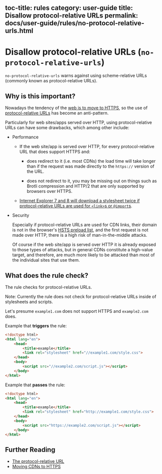 toc-title: rules
category: user-guide
title: Disallow protocol-relative URLs
permalink: docs/user-guide/rules/no-protocol-relative-urls.html
---
# Disallow protocol-relative URLs (`no-protocol-relative-urls`)

`no-protocol-relative-urls` warns against using scheme-relative URLs
(commonly known as protocol-relative URLs).

## Why is this important?

Nowadays the tendency of the [web is to move to
HTTPS](https://w3ctag.github.io/web-https/#h-motivating-a-secure-web),
so the use of [protocol-relative URLs](https://www.paulirish.com/2010/the-protocol-relative-url/)
has become an anti-pattern.

Particularly for web sites/apps served over HTTP, using protocol-relative
URLs can have some drawbacks, which among other include:

* Performance

  * If the web site/app is served over HTTP, for every
    protocol-relative URL that does support HTTPS and:

    * does redirect to it (i.e. most CDNs) the load time will take
      longer than if the request was made directly to the `https://`
      version of the URL.

    * does not redirect to it, you may be missing out on things
      such as Brotli compression and HTTP/2 that are only supported
      by browsers over HTTPS.

  * [Internet Explorer 7 and 8 will download a stylesheet twice if
    protocol-relative URLs are used for `<link>`s or
    `@import`s](https://www.stevesouders.com/blog/2010/02/10/5a-missing-schema-double-download/).

* Security

  Especially if protocol-relative URLs are used for CDN links, their
  domain is not in the browser's [HSTS preload list](https://hstspreload.org/),
  and the first request is not made over HTTP, there is a high risk
  of man-in-the-middle attacks.

  Of course if the web site/app is served over HTTP it is already
  exposed to those types of attacks, but in general CDNs constitute
  a high-value target, and therefore, are much more likely to be
  attacked than most of the individual sites that use them.

## What does the rule check?

The rule checks for protocol-relative URLs.

Note: Currently the rule does not check for protocol-relative URLs
inside of stylesheets and scripts.

Let's presume `example1.com` does not support HTTPS and
`example2.com` does.

Example that **triggers** the rule:

```html
<!doctype html>
<html lang="en">
    <head>
        <title>example</title>
        <link rel="stylesheet" href="//example1.com/style.css">
    </head>
    <body>
        <script src="//example2.com/script.js"></script>
    </body>
</html>
```

Example that **passes** the rule:

```html
<!doctype html>
<html lang="en">
    <head>
        <title>example</title>
        <link rel="stylesheet" href="http://example1.com/style.css">
    </head>
    <body>
        <script src="https://example2.com/script.js"></script>
    </body>
</html>
```

## Further Reading

* [The protocol-relative URL](https://www.paulirish.com/2010/the-protocol-relative-url/)
* [Moving CDNs to HTTPS](https://github.com/konklone/cdns-to-https#readme)
